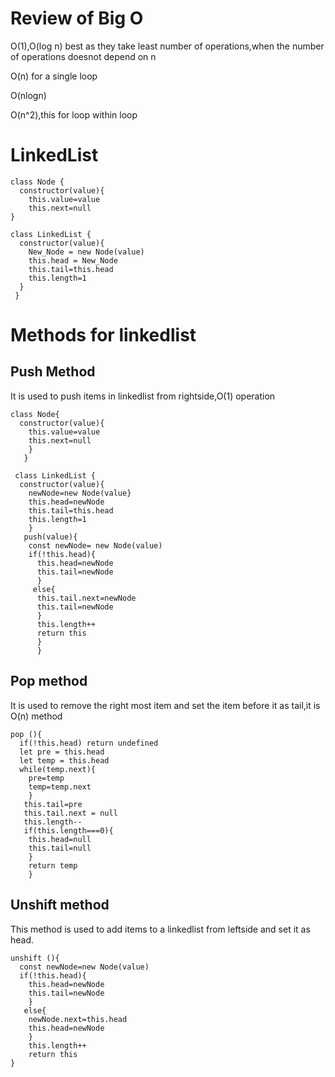 # Review of Big O

O(1),O(log n) best as they take least number of operations,when the number of operations doesnot depend on n

O(n) for a single loop

O(nlogn)

O(n^2),this for loop within loop


# LinkedList

```
class Node {
  constructor(value){
    this.value=value
    this.next=null
}

class LinkedList {
  constructor(value){
    New_Node = new Node(value)
    this.head = New_Node
    this.tail=this.head
    this.length=1
  }
 }
 ```
 
 # Methods for linkedlist
 
 ## Push Method
 It is used to push items in linkedlist from rightside,O(1) operation
 
```
class Node{
  constructor(value){
    this.value=value
    this.next=null
    }
   }
  
 class LinkedList {
  constructor(value){
    newNode=new Node(value}
    this.head=newNode
    this.tail=this.head
    this.length=1
    }
   push(value){
    const newNode= new Node(value)
    if(!this.head){
      this.head=newNode
      this.tail=newNode
      }
     else{
      this.tail.next=newNode
      this.tail=newNode
      }
      this.length++
      return this 
      }
      }
 ```
    
## Pop method
It is used to remove the right most item and set the item before it as tail,it is O(n) method
```
pop (){
  if(!this.head) return undefined
  let pre = this.head
  let temp = this.head
  while(temp.next){
    pre=temp
    temp=temp.next
    }
   this.tail=pre
   this.tail.next = null
   this.length--
   if(this.length===0){
    this.head=null
    this.tail=null
    }
    return temp
    }
```
## Unshift method
This method is used to add items to a linkedlist from leftside and set it as head.
```
unshift (){
  const newNode=new Node(value)
  if(!this.head){
    this.head=newNode
    this.tail=newNode
    }
   else{
    newNode.next=this.head
    this.head=newNode
    }
    this.length++
    return this
}
